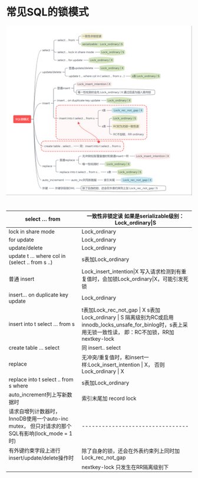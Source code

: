 #    常见SQL的锁模式


  ![ ](.pics/p11-1601259592065.png)





 #  

| select … from                                                | 一致性非锁定读     如果是serializable级别：Lock_ordinary\|S  |
| ------------------------------------------------------------ | ------------------------------------------------------------ |
| lock in share mode                                           | Lock_ordinary                                                |
| for update                                                   | Lock_ordinary                                                |
| update/delete                                                | Lock_ordinary                                                |
| update t … where col in (select .. from s ..)                | s表加Lock_ordinary                                           |
| 普通 insert                                                  | Lock_insert_intention\|X     写入请求检测到有重复值时，会加锁Lock_ordinary\|X，可能引发死锁 |
| insert… on duplicate key update                              | Lock_ordinary                                                |
| insert into t select … from s                                | t表加Lock_rec_not_gap         \| X      s表加Lock_ordinary         \| S     隔离级别为RC或启用innodb_locks_unsafe_for_binlog时，s表上采用无锁一致性读，     即：RC不加锁，RR加nextkey-lock |
| create table … select                                        | 同 insert.. select                                           |
| replace                                                      | 无冲突/重复值时，和insert一样:Lock_insert_intention         \| X，     否则Lock_ordinary \| X |
| replace into t select .. from s where                        | s表加Lock_ordinary                                           |
| auto_increment列上写新数据时                                 | 索引末尾加 record   lock                                     |
| 请求自增列计数器时，InnoDB使用一个auto-inc mutex，     但只对请求的那个SQL有影响(lock_mode = 1 时) | --------------------------------                             |
| 有外键约束字段上进行insert/update/delete操作时               | 除了自身的锁，还会在外表约束列上同时加Lock_rec_not_gap       |
|                                                              | nextkey-lock 只发生在RR隔离级别下                            |